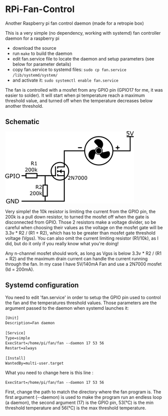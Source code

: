 # RPi-Fan-Control
Another Raspberry pi fan control daemon (made for a retropie box)

This is a very simple (no dependency, working with systemd) fan controller daemon for a raspberry pi 
* download the source
* run ```make``` to build the daemon  
* edit fan.service file to locate the daemon and setup parameters (see below for parameter details)
* copy fan.service to systemd files: ```sudo cp fan.service /lib/systemd/system/```
* and activate it: ```sudo systemctl enable fan.service```

The fan is controlled with a mosfet from any GPIO pin (GPIO17 for me, it was easier to solder). It will start when pi temperature reach a maximum threshold value, and turned off when the temperature decreases below another threshold.

## Schematic
![myimage-alt-tag](schematic.png)

Very simple! the 10k resistor is limiting the current from the GPIO pin, the 200k is a pull down resistor, to turned the mosfet off when the gate is disconnected from GPIO. Those 2 resistors make a voltage divider, so be careful when choosing their values as the voltage on the mosfet gate will be 3.3v * R2 / (R1 + R2), which has to be greater than mosfet gate threshold voltage (Vgss).
You can also omit the current limiting resistor (R1/10k), as I did, but do it only if you really know what you're doing!

Any n-channel mosfet should work, as long as Vgss is below 3.3v * R2 / (R1 + R2) and the maximum drain current can handle the current running through the fan. In my case I have 5V/140mA Fan and use a 2N7000 mosfet (Id = 200mA).

## Systemd configuration
You need to edit 'fan.service' in order to setup the GPIO pin used to control the fan and the temperatures threshold values.
Those parameters are the argument passed to the daemon when systemd launches it:

```
[Unit]
Description=Fan daemon

[Service]
Type=simple
ExecStart=/home/pi/fan/fan --daemon 17 53 56
Restart=always

[Install]
WantedBy=multi-user.target
```

What you need to change here is this line :
```
ExecStart=/home/pi/fan/fan --daemon 17 53 56
```
First, change the path to match the directory where the fan program is. The first argument (--daemon) is used to make the program  run an endless loop (a daemon), the second argument (17) is the GPIO pin, 53(°C) is the min threshold temperature and 56(°C) is the max threshold temperature.

